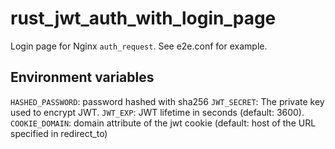 # rust_jwt_auth_with_login_page

Login page for Nginx `auth_request`. See e2e.conf for example.

## Environment variables

`HASHED_PASSWORD`: password hashed with sha256
`JWT_SECRET`: The private key used to encrypt JWT.
`JWT_EXP`: JWT lifetime in seconds (default: 3600).
`COOKIE_DOMAIN`: domain attribute of the jwt cookie (default: host of the URL specified in redirect_to)
